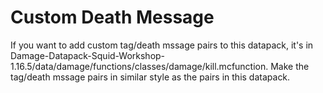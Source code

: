 # Custom Death Message
If you want to add custom tag/death mssage pairs to this datapack, it's in Damage-Datapack-Squid-Workshop-1.16.5/data/damage/functions/classes/damage/kill.mcfunction.
Make the tag/death mssage pairs in similar style as the pairs in this datapack.
